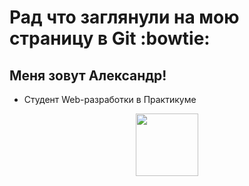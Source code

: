 # Рад что заглянули на мою страницу в Git :bowtie:
## Меня зовут Александр!
+ Студент Web-разработки в Практикуме
<div id="header" align="center">
  <img src="https://media.giphy.com/media/JIX9t2j0ZTN9S/giphy.gif" width="100"/>
</div>



